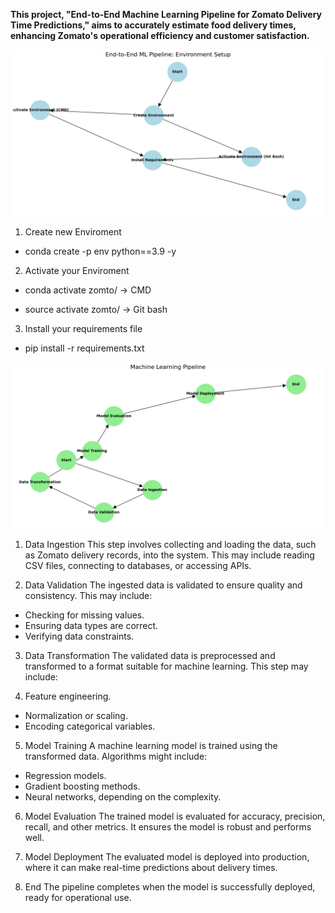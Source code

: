 **This project, "End-to-End Machine Learning Pipeline for Zomato Delivery Time Predictions," aims to accurately estimate food delivery times, enhancing Zomato's operational efficiency and customer satisfaction.**

!["Setup for project"](1.png)

1. Create new Enviroment
- conda create -p env python==3.9 -y

2. Activate your Enviroment
- conda activate zomto/ -> CMD

- source activate zomto/ -> Git bash

3. Install your requirements file
- pip install -r requirements.txt

!["Workflow of project"](2.png)

1. Data Ingestion
This step involves collecting and loading the data, such as Zomato delivery records, into the system. This may include reading CSV files, connecting to databases, or accessing APIs.

2. Data Validation
The ingested data is validated to ensure quality and consistency. This may include:
- Checking for missing values.
- Ensuring data types are correct.
- Verifying data constraints.

3. Data Transformation
The validated data is preprocessed and transformed to a format suitable for machine learning. This step may include:

4. Feature engineering.
- Normalization or scaling.
- Encoding categorical variables.

5. Model Training
A machine learning model is trained using the transformed data. Algorithms might include: 
- Regression models.
- Gradient boosting methods.
- Neural networks, depending on the complexity.

6. Model Evaluation
The trained model is evaluated for accuracy, precision, recall, and other metrics. It ensures the model is robust and performs well.

7. Model Deployment
The evaluated model is deployed into production, where it can make real-time predictions about delivery times.

8. End
The pipeline completes when the model is successfully deployed, ready for operational use.